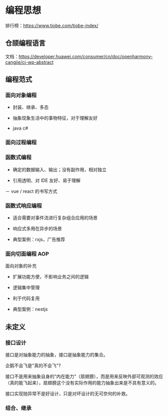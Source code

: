 # 编程思想

排行榜：<https://www.tiobe.com/tiobe-index/>

## 仓颉编程语言

文档：<https://developer.huawei.com/consumer/cn/doc/openharmony-cangjie/cj-wp-abstract>

## 编程范式

### 面向对象编程

- 封装、继承、多态

- 抽象现象生活中的事物特征，对于理解友好

- java c#

### 面向过程编程

### 函数式编程

- 确定的数据输入、输出；没有副作用，相对独立

- 引用透明、对 IDE 友好、易于理解

－ vue / react 的书写方式

### 函数式响应编程

- 适合需要对事件流进行复杂组合应用的场景

- 响应式多用在异步的场景

- 典型案例：rxjs，广告推荐

### 面向切面编程 AOP

面向对象的补充

- 扩展功能方便，不影响业务之间的逻辑

- 逻辑集中管理

- 利于代码复用

- 典型案例：nestjs

## 未定义

### 接口设计

接口是对抽象能力的抽象，接口是抽象能力的集合。

企鹅不会飞是"真的不会飞"?

接口不是用来抽象自身的“内在能力”（扇翅膀），而是用来反映外部可观测的效应（真的能飞起来），扇翅膀这个没有实际作用的能力抽象出来是不具有意义的。

接口实现抛异常不是好设计，只是对坏设计的无可奈何的补救。

### 组合、继承
